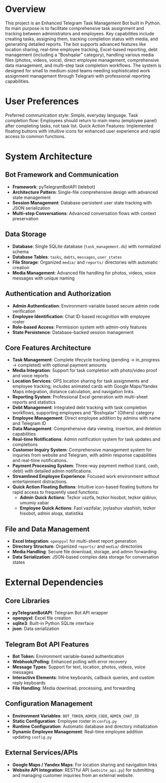# Overview

This project is an Enhanced Telegram Task Management Bot built in Python. Its main purpose is to facilitate comprehensive task assignment and tracking between administrators and employees. Key capabilities include creating tasks, assigning them, tracking completion status with media, and generating detailed reports. The bot supports advanced features like location sharing, real-time employee tracking, Excel-based reporting, debt management (including a "Boshqalar" category), handling various media files (photos, videos, voice), direct employee management, comprehensive data management, and multi-step task completion workflows. The system is designed for small to medium-sized teams needing sophisticated work assignment management through Telegram with professional reporting capabilities.

# User Preferences

Preferred communication style: Simple, everyday language.
Task completion flow: Employees should return to main menu (employee panel) after completing tasks, not task list.
Quick Action Features: Implemented floating buttons with intuitive icons for enhanced user experience and rapid access to common functions.

# System Architecture

## Bot Framework and Communication
- **Framework**: pyTelegramBotAPI (telebot)
- **Architecture Pattern**: Single-file comprehensive design with advanced state management
- **Session Management**: Database-persistent user state tracking with JSON serialization
- **Multi-step Conversations**: Advanced conversation flows with context preservation

## Data Storage
- **Database**: Single SQLite database (`task_management.db`) with normalized schema
- **Database Tables**: `tasks`, `debts`, `messages`, `user_states`
- **File Storage**: Organized `media/` and `reports/` directories with automatic creation
- **Media Management**: Advanced file handling for photos, videos, voice messages with unique naming

## Authentication and Authorization
- **Admin Authentication**: Environment-variable based secure admin code verification
- **Employee Identification**: Chat ID-based recognition with employee roster
- **Role-based Access**: Permission system with admin-only features
- **State Persistence**: Database-backed session management

## Core Features Architecture
- **Task Management**: Complete lifecycle tracking (pending → in_progress → completed) with optional payment amounts
- **Media Integration**: Support for task completion with photo/video proof and voice reports
- **Location Services**: GPS location sharing for task assignments and employee tracking; includes animated cards with Google Maps/Yandex Maps integration, distance calculation, and navigation links.
- **Reporting System**: Professional Excel generation with multi-sheet reports and statistics
- **Debt Management**: Integrated debt tracking with task completion workflows, supporting employees and "Boshqalar" (Others) category
- **Employee Management**: Direct employee addition by admins with name and Telegram ID
- **Data Management**: Comprehensive data viewing, insertion, and deletion capabilities
- **Real-time Notifications**: Admin notification system for task updates and completions
- **Customer Inquiry System**: Comprehensive management system for inquiries from website and Telegram, with admin response capabilities and real-time notifications.
- **Payment Processing System**: Three-way payment method (card, cash, debt) with detailed admin notifications.
- **Streamlined Employee Experience**: Focused work environment without entertainment distractions.
- **Quick Action Floating Buttons**: Intuitive icon-based floating buttons for rapid access to frequently used functions:
  - **Admin Quick Actions**: Tezkor vazifa, tezkor hisobot, tezkor qidiruv, umumiy xabar
  - **Employee Quick Actions**: Faol vazifalar, joylashuv ulashish, tezkor hisobot, admin aloqa, statistika

## File and Data Management
- **Excel Integration**: `openpyxl` for multi-sheet report generation
- **Directory Structure**: Organized `reports/` and `media/` directories
- **Media Handling**: Secure file download, storage, and admin forwarding
- **Data Serialization**: JSON-based complex data storage for conversation states

# External Dependencies

## Core Libraries
- **pyTelegramBotAPI**: Telegram Bot API wrapper
- **openpyxl**: Excel file creation
- **sqlite3**: Built-in Python SQLite interface
- **json**: Data serialization

## Telegram Bot API Features
- **Bot Token**: Environment variable-based authentication
- **Webhook/Polling**: Enhanced polling with error recovery
- **Message Types**: Support for text, location, photos, videos, voice messages
- **Interactive Elements**: Inline keyboards, callback queries, and custom reply keyboards
- **File Handling**: Media download, processing, and forwarding

## Configuration Management
- **Environment Variables**: `BOT_TOKEN`, `ADMIN_CODE`, `ADMIN_CHAT_ID`
- **Static Configuration**: Employee roster in `config.py`
- **Runtime Configuration**: Automatic database and directory initialization
- **Dynamic Employee Management**: Real-time employee addition updating `config.py`

## External Services/APIs
- **Google Maps / Yandex Maps**: For location sharing and navigation links
- **Website API Integration**: RESTful API (`website_api.py`) for submitting and managing customer inquiries from an external website.